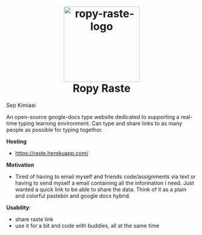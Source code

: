 <h1 align="center">
  <a name="logo" href="https://i.imgur.com/NMhJKMp.jpg"><img src="https://i.imgur.com/NMhJKMp.jpg" alt="ropy-raste-logo" width="200"></a>
  <br>
  Ropy Raste <br>
  
</h1>
<p> Sep Kimiaei </p>

An open-source google-docs type website dedicated to supporting a real-time typing learning environment. Can type and share links to as many people as possible for typing togethor. 


**Hosting**
- https://raste.herokuapp.com/

**Motivation**
- Tired of having to email myself and friends code/assignments via text or having to send myself a email containing all the information I need. Just wanted a quick link to be able to share the data. Think of it as a plain and colorful pastebin and google docs hybrid.

**Usability**:
- share raste link
- use it for a bit and code with buddies, all at the same time



